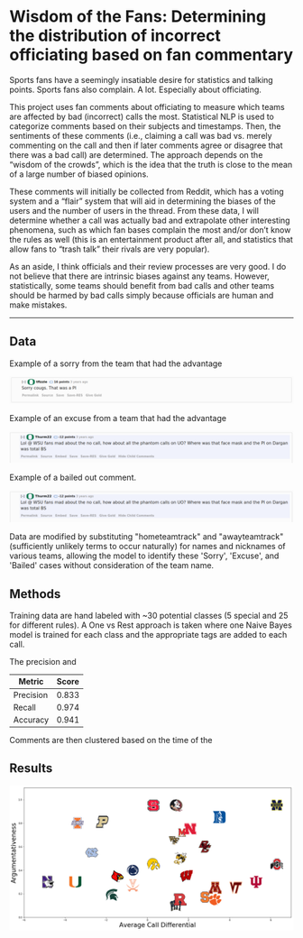 # Wisdom of the Fans: Determining the distribution of incorrect officiating based on fan commentary

Sports fans have a seemingly insatiable desire for statistics and talking points. Sports fans also complain. A lot. Especially about officiating.

This project uses fan comments about officiating to measure which teams are affected by bad (incorrect) calls the most. Statistical NLP is used to  categorize comments based on their subjects and timestamps. Then, the sentiments of these comments (i.e., claiming a call was bad vs. merely commenting on the call and then if later comments agree or disagree that there was a bad call) are determined. The approach depends on the “wisdom of the crowds”, which is the idea that the truth is close to the mean of a large number of biased opinions.

These comments will initially be collected from Reddit, which has a voting system and a “flair” system that will aid in determining the biases of the users and the number of users in the thread. From these data, I will determine whether a call was actually bad and extrapolate other interesting phenomena, such as which fan bases complain the most and/or don’t know the rules as well (this is an entertainment product after all, and statistics that allow fans to “trash talk” their rivals are very popular).

As an aside, I think officials and their review processes are very good. I do not believe that there are intrinsic biases against any teams. However, statistically, some teams should benefit from bad calls and other teams should be harmed by bad calls simply because officials are human and make mistakes.

***
## Data

Example of a sorry from the team that had the advantage

![Sorry](/writeup/sorry2_ore.png)

Example of an excuse from a team that had the advantage

![Excuse](/writeup/excuse2_ore.png)

Example of a bailed out comment.

![Excuse](/writeup/excuse2_ore.png)


Data are modified by substituting "hometeamtrack" and "awayteamtrack" (sufficiently unlikely terms to occur naturally) for names and nicknames of various teams, allowing the model to identify these 'Sorry', 'Excuse', and 'Bailed' cases without consideration of the team name.

## Methods

Training data are hand labeled with ~30 potential classes (5 special and 25 for different rules). A One vs Rest approach is taken where one Naive Bayes model is trained for each class and the appropriate tags are added to each call.

The precision and

 Metric      | Score
 ---         | ---
 Precision   | 0.833         
 Recall      | 0.974         
 Accuracy    | 0.941

Comments are then clustered based on the time of the

 ## Results

 ![Sample image](/writeup/sample.png)
